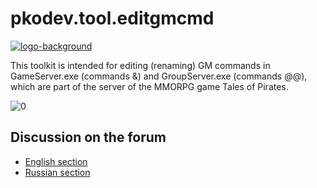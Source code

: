 # pkodev.tool.editgmcmd

[![logo-background](https://user-images.githubusercontent.com/3164064/163711104-29410e0d-3c86-411a-9319-9ffeaa62abb8.png)](http://pkodev.net "PKOdev.NET")

This toolkit is intended for editing (renaming) GM commands in GameServer.exe (commands &) and GroupServer.exe (commands @@), which are part of the server of the MMORPG game Tales of Pirates.

![0](https://user-images.githubusercontent.com/3164064/211033707-bb9a38e4-4206-4302-98d4-edd1a9a06129.png)

## Discussion on the forum

- [English section](https://pkodev.net/topic/6978-program-for-editing-gm-commands-pkodevtooleditgmcmd/)
- [Russian section](https://pkodev.net/topic/6977-%D0%BF%D1%80%D0%BE%D0%B3%D1%80%D0%B0%D0%BC%D0%BC%D0%B0-%D0%B4%D0%BB%D1%8F-%D1%80%D0%B5%D0%B4%D0%B0%D0%BA%D1%82%D0%B8%D1%80%D0%BE%D0%B2%D0%B0%D0%BD%D0%B8%D1%8F-gm-%D0%BA%D0%BE%D0%BC%D0%B0%D0%BD%D0%B4-pkodevtooleditgmcmd/)
